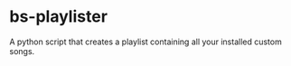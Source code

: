 # bs-playlister
A python script that creates a playlist containing all your installed custom songs.
